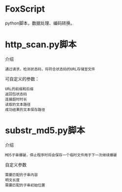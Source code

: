 # FoxScript
python脚本，数据处理、编码转换。

# http_scan.py脚本
介绍
```
通过请求，检测状态码，将符合状态码的URL存储至文件
```
可自定义的参数：
```
URL的前缀和后缀
返回包状态码
连接超时时长
读取的文本路径
成功结果的文本保存路径
```
# substr_md5.py脚本
介绍
```
MD5子串爆破，停止程序时将会保存一个临时文件用于下一次继续爆破
```
自定义参数
```
需要匹配的子串内容
明文长度
需要匹配的子串初始位置
```
